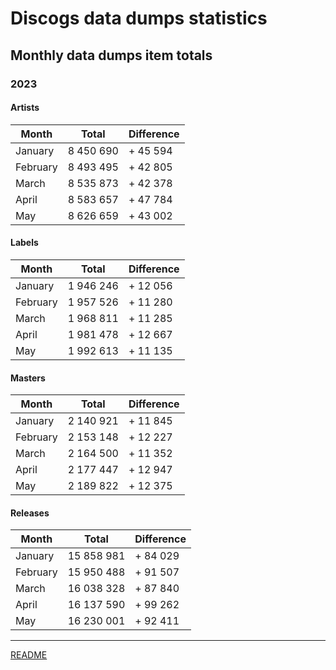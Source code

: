 # Discogs data dumps statistics

## Monthly data dumps item totals

### 2023

#### Artists

| Month     | Total     | Difference |
|-----------|-----------|------------|
| January   | 8 450 690 | + 45 594   |
| February  | 8 493 495 | + 42 805   |
| March     | 8 535 873 | + 42 378   |
| April     | 8 583 657 | + 47 784   |
| May       | 8 626 659 | + 43 002   |

#### Labels

| Month     | Total     | Difference |
|-----------|-----------|------------|
| January   | 1 946 246 | + 12 056   |
| February  | 1 957 526 | + 11 280   |
| March     | 1 968 811 | + 11 285   |
| April     | 1 981 478 | + 12 667   |
| May       | 1 992 613 | + 11 135   |

#### Masters

| Month     | Total     | Difference |
|-----------|-----------|------------|
| January   | 2 140 921 | + 11 845   |
| February  | 2 153 148 | + 12 227   |
| March     | 2 164 500 | + 11 352   |
| April     | 2 177 447 | + 12 947   |
| May       | 2 189 822 | + 12 375   |

#### Releases

| Month     | Total      | Difference |
|-----------|------------|------------|
| January   | 15 858 981 | + 84 029   |
| February  | 15 950 488 | + 91 507   |
| March     | 16 038 328 | + 87 840   |
| April     | 16 137 590 | + 99 262   |
| May       | 16 230 001 | + 92 411   |

---

[README](../../README.md)
